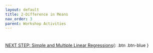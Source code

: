 ```yaml
---
layout: default
title: 2-Difference in Means
nav_order: 3
parent: Workshop Activities
---
```


#

[NEXT STEP: Simple and Multiple Linear Regressions](act-3.html){: .btn .btn-blue }
